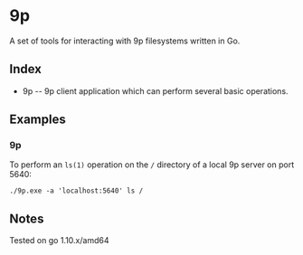 # 9p

A set of tools for interacting with 9p filesystems written in Go.

## Index

* 9p -- 9p client application which can perform several basic operations.

## Examples

### 9p

To perform an `ls(1)` operation on the `/` directory of a local 9p server on port 5640:

	./9p.exe -a 'localhost:5640' ls /

## Notes

Tested on go 1.10.x/amd64

